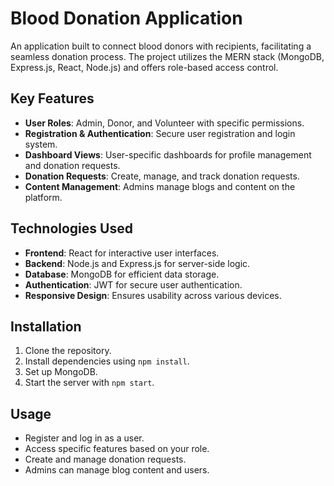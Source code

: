 # Blood Donation Application

An application built to connect blood donors with recipients, facilitating a seamless donation process. The project utilizes the MERN stack (MongoDB, Express.js, React, Node.js) and offers role-based access control.

## Key Features

- **User Roles**: Admin, Donor, and Volunteer with specific permissions.
- **Registration & Authentication**: Secure user registration and login system.
- **Dashboard Views**: User-specific dashboards for profile management and donation requests.
- **Donation Requests**: Create, manage, and track donation requests.
- **Content Management**: Admins manage blogs and content on the platform.

## Technologies Used

- **Frontend**: React for interactive user interfaces.
- **Backend**: Node.js and Express.js for server-side logic.
- **Database**: MongoDB for efficient data storage.
- **Authentication**: JWT for secure user authentication.
- **Responsive Design**: Ensures usability across various devices.

## Installation

1. Clone the repository.
2. Install dependencies using `npm install`.
3. Set up MongoDB.
4. Start the server with `npm start`.

## Usage

- Register and log in as a user.
- Access specific features based on your role.
- Create and manage donation requests.
- Admins can manage blog content and users.
